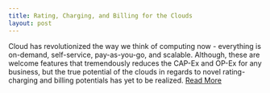 ```yaml
---
title: Rating, Charging, and Billing for the Clouds
layout: post
---
```

Cloud has revolutionized the way we think of computing now - everything is on-demand, self-service, pay-as-you-go, and scalable. Although, these are welcome features that tremendously reduces the CAP-Ex and OP-Ex for any business, but the true potential of the clouds in regards to novel rating-charging and billing potentials has yet to be realized. <a target="_blank" href="http://blog.zhaw.ch/icclab/rating-charging-and-billing-for-the-clouds/">Read More</a>